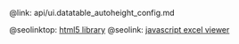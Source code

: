 @link: api/ui.datatable_autoheight_config.md

@seolinktop: [html5 library](https://webix.com)
@seolink: [javascript excel viewer](https://webix.com/widget/excel_viewer/)